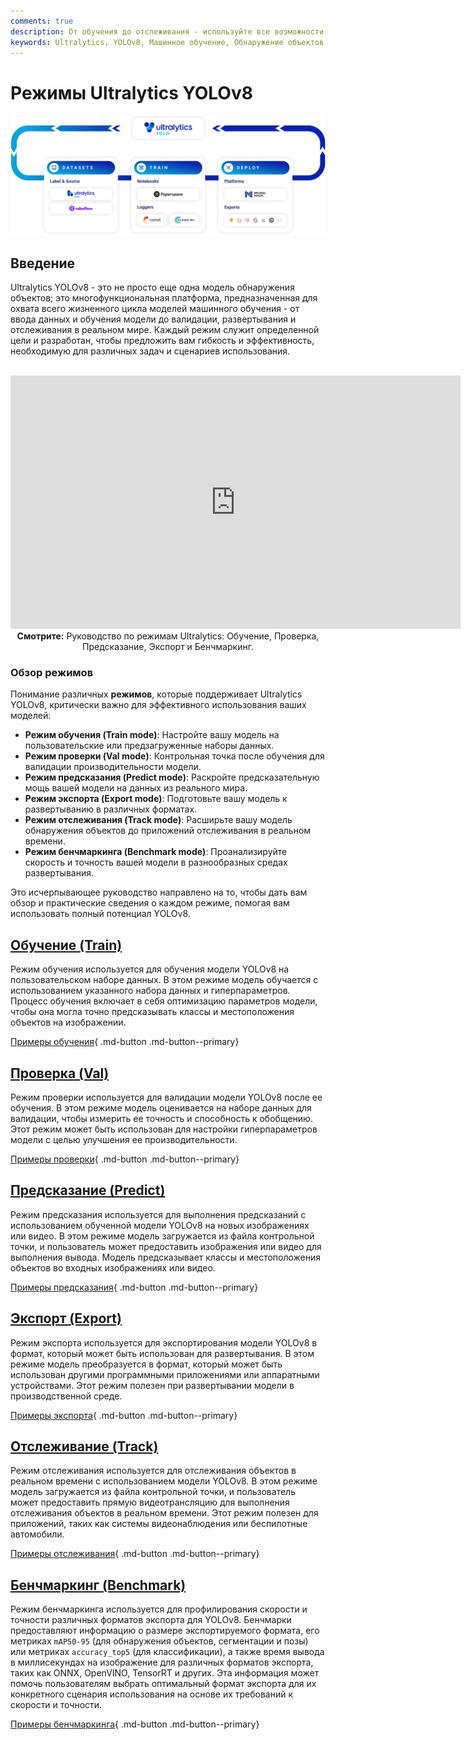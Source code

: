 ```yaml
---
comments: true
description: От обучения до отслеживания - используйте все возможности YOLOv8 от Ultralytics. Получите информацию и примеры для каждого поддерживаемого режима, включая проверку, экспорт и бенчмаркинг.
keywords: Ultralytics, YOLOv8, Машинное обучение, Обнаружение объектов, Обучение, Проверка, Предсказание, Экспорт, Отслеживание, Бенчмаркинг
---
```


# Режимы Ultralytics YOLOv8

<img width="1024" src="https://github.com/ultralytics/assets/raw/main/yolov8/banner-integrations.png" alt="Экосистема Ultralytics YOLO и интеграции">

## Введение

Ultralytics YOLOv8 - это не просто еще одна модель обнаружения объектов; это многофункциональная платформа, предназначенная для охвата всего жизненного цикла моделей машинного обучения - от ввода данных и обучения модели до валидации, развертывания и отслеживания в реальном мире. Каждый режим служит определенной цели и разработан, чтобы предложить вам гибкость и эффективность, необходимую для различных задач и сценариев использования.

<p align="center">
  <br>
  <iframe width="720" height="405" src="https://www.youtube.com/embed/j8uQc0qB91s?si=dhnGKgqvs7nPgeaM"
    title="Плеер YouTube видео" frameborder="0"
    allow="accelerometer; autoplay; clipboard-write; encrypted-media; gyroscope; picture-in-picture; web-share"
    allowfullscreen>
  </iframe>
  <br>
  <strong>Смотрите:</strong> Руководство по режимам Ultralytics: Обучение, Проверка, Предсказание, Экспорт и Бенчмаркинг.
</p>

### Обзор режимов

Понимание различных **режимов**, которые поддерживает Ultralytics YOLOv8, критически важно для эффективного использования ваших моделей:

- **Режим обучения (Train mode)**: Настройте вашу модель на пользовательские или предзагруженные наборы данных.
- **Режим проверки (Val mode)**: Контрольная точка после обучения для валидации производительности модели.
- **Режим предсказания (Predict mode)**: Раскройте предсказательную мощь вашей модели на данных из реального мира.
- **Режим экспорта (Export mode)**: Подготовьте вашу модель к развертыванию в различных форматах.
- **Режим отслеживания (Track mode)**: Расширьте вашу модель обнаружения объектов до приложений отслеживания в реальном времени.
- **Режим бенчмаркинга (Benchmark mode)**: Проанализируйте скорость и точность вашей модели в разнообразных средах развертывания.

Это исчерпывающее руководство направлено на то, чтобы дать вам обзор и практические сведения о каждом режиме, помогая вам использовать полный потенциал YOLOv8.

## [Обучение (Train)](train.md)

Режим обучения используется для обучения модели YOLOv8 на пользовательском наборе данных. В этом режиме модель обучается с использованием указанного набора данных и гиперпараметров. Процесс обучения включает в себя оптимизацию параметров модели, чтобы она могла точно предсказывать классы и местоположения объектов на изображении.

[Примеры обучения](train.md){ .md-button .md-button--primary}

## [Проверка (Val)](val.md)

Режим проверки используется для валидации модели YOLOv8 после ее обучения. В этом режиме модель оценивается на наборе данных для валидации, чтобы измерить ее точность и способность к обобщению. Этот режим может быть использован для настройки гиперпараметров модели с целью улучшения ее производительности.

[Примеры проверки](val.md){ .md-button .md-button--primary}

## [Предсказание (Predict)](predict.md)

Режим предсказания используется для выполнения предсказаний с использованием обученной модели YOLOv8 на новых изображениях или видео. В этом режиме модель загружается из файла контрольной точки, и пользователь может предоставить изображения или видео для выполнения вывода. Модель предсказывает классы и местоположения объектов во входных изображениях или видео.

[Примеры предсказания](predict.md){ .md-button .md-button--primary}

## [Экспорт (Export)](export.md)

Режим экспорта используется для экспортирования модели YOLOv8 в формат, который может быть использован для развертывания. В этом режиме модель преобразуется в формат, который может быть использован другими программными приложениями или аппаратными устройствами. Этот режим полезен при развертывании модели в производственной среде.

[Примеры экспорта](export.md){ .md-button .md-button--primary}

## [Отслеживание (Track)](track.md)

Режим отслеживания используется для отслеживания объектов в реальном времени с использованием модели YOLOv8. В этом режиме модель загружается из файла контрольной точки, и пользователь может предоставить прямую видеотрансляцию для выполнения отслеживания объектов в реальном времени. Этот режим полезен для приложений, таких как системы видеонаблюдения или беспилотные автомобили.

[Примеры отслеживания](track.md){ .md-button .md-button--primary}

## [Бенчмаркинг (Benchmark)](benchmark.md)

Режим бенчмаркинга используется для профилирования скорости и точности различных форматов экспорта для YOLOv8. Бенчмарки предоставляют информацию о размере экспортируемого формата, его метриках `mAP50-95` (для обнаружения объектов, сегментации и позы) или метриках `accuracy_top5` (для классификации), а также время вывода в миллисекундах на изображение для различных форматов экспорта, таких как ONNX, OpenVINO, TensorRT и других. Эта информация может помочь пользователям выбрать оптимальный формат экспорта для их конкретного сценария использования на основе их требований к скорости и точности.

[Примеры бенчмаркинга](benchmark.md){ .md-button .md-button--primary}
